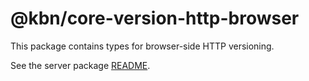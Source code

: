 # @kbn/core-version-http-browser

This package contains types for browser-side HTTP versioning.

See the server package [README](../core-version-http-server/README.md).